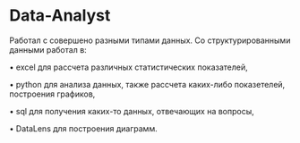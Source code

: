 # Data-Analyst

Работал с совершено разными типами данных. Со структурированными данными работал в:

• excel для рассчета различных статистических показателей, 

• python для анализа данных, также рассчета каких-либо показетелей, построения графиков, 

• sql для получения каких-то данных, отвечающих на вопросы, 

• DataLens для построения диаграмм.
